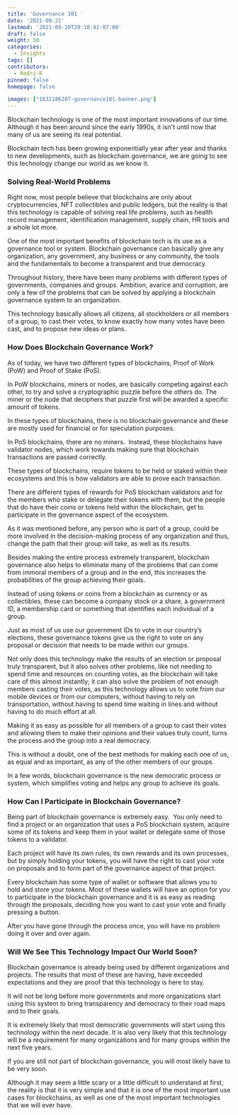 ```yaml
---
title: 'Governance 101 '
date: '2021-09-21'
lastmod: '2021-09-20T20:10:42-07:00'
draft: false
weight: 50
categories:
  - Insights
tags: []
contributors:
  - Rodri-R
pinned: false
homepage: false

images: ["1632186207-governance101-banner.png"]
---
```

Blockchain technology is one of the most important innovations of our time. Although it has been around since the early 1990s, it isn't until now that many of us are seeing its real potential. 

Blockchain tech has been growing exponentially year after year and thanks to new developments, such as blockchain governance, we are going to see this technology change our world as we know it.

### **Solving Real-World Problems**

Right now, most people believe that blockchains are only about cryptocurrencies, NFT collectibles and public ledgers, but the reality is that this technology is capable of solving real life problems, such as health record management, identification management, supply chain, HR tools and a whole lot more.

One of the most important benefits of blockchain tech is its use as a governance tool or system. Blockchain governance can basically give any organization, any government, any business or any community, the tools and the fundamentals to become a transparent and true democracy.

Throughout history, there have been many problems with different types of governments, companies and groups. Ambition, avarice and corruption, are only a few of the problems that can be solved by applying a blockchain governance system to an organization. 

This technology basically allows all citizens, all stockholders or all members of a group, to cast their votes, to know exactly how many votes have been cast, and to propose new ideas or plans.

### **How Does Blockchain Governance Work?**

As of today, we have two different types of blockchains, Proof of Work (PoW) and Proof of Stake (PoS). 

In PoW blockchains, miners or nodes, are basically competing against each other, to try and solve a cryptographic puzzle before the others do. The miner or the node that deciphers that puzzle first will be awarded a specific amount of tokens. 

In these types of blockchains, there is no blockchain governance and these are mostly used for financial or for speculation purposes. 

In PoS blockchains, there are no miners.  Instead, these blockchains have validator nodes, which work towards making sure that blockchain transactions are passed correctly. 

These types of blockchains, require tokens to be held or staked within their ecosystems and this is how validators are able to prove each transaction. 

There are different types of rewards for PoS blockchain validators and for the members who stake or delegate their tokens with them, but the people that do have their coins or tokens held within the blockchain, get to participate in the governance aspect of the ecosystem.   

As it was mentioned before, any person who is part of a group, could be more involved in the decision-making process of any organization and thus, change the path that their group will take, as well as its results. 

Besides making the entire process extremely transparent, blockchain governance also helps to eliminate many of the problems that can come from immoral members of a group and in the end, this increases the probabilities of the group achieving their goals. 

Instead of using tokens or coins from a blockchain as currency or as collectibles, these can become a company stock or a share, a government ID, a membership card or something that identifies each individual of a group. 

Just as most of us use our government IDs to vote in our country’s elections, these governance tokens give us the right to vote on any proposal or decision that needs to be made within our groups.

Not only does this technology make the results of an election or proposal truly transparent, but it also solves other problems, like not needing to spend time and resources on counting votes, as the blockchain will take care of this almost instantly; it can also solve the problem of not enough members casting their votes, as this technology allows us to vote from our mobile devices or from our computers, without having to rely on transportation, without having to spend time waiting in lines and without having to do much effort at all. 

Making it as easy as possible for all members of a group to cast their votes and allowing them to make their opinions and their values truly count, turns the process and the group into a real democracy. 

This is without a doubt, one of the best methods for making each one of us, as equal and as important, as any of the other members of our groups. 

In a few words, blockchain governance is the new democratic process or system, which simplifies voting and helps any group to achieve its goals.

### **How Can I Participate in Blockchain Governance?**

Being part of blockchain governance is extremely easy.  You only need to find a project or an organization that uses a PoS blockchain system, acquire some of its tokens and keep them in your wallet or delegate some of those tokens to a validator.

Each project will have its own rules, its own rewards and its own processes, but by simply holding your tokens, you will have the right to cast your vote on proposals and to form part of the governance aspect of that project. 

Every blockchain has some type of wallet or software that allows you to hold and store your tokens. Most of these wallets will have an option for you to participate in the blockchain governance and it is as easy as reading through the proposals, deciding how you want to cast your vote and finally pressing a button. 

After you have gone through the process once, you will have no problem doing it over and over again.   

### **Will We See This Technology Impact Our World Soon?**

Blockchain governance is already being used by different organizations and projects. The results that most of these are having, have exceeded expectations and they are proof that this technology is here to stay.  

It will not be long before more governments and more organizations start using this system to bring transparency and democracy to their road maps and to their goals. 

It is extremely likely that most democratic governments will start using this technology within the next decade. It is also very likely that this technology will be a requirement for many organizations and for many groups within the next five years. 

If you are still not part of blockchain governance, you will most likely have to be very soon. 

Although it may seem a little scary or a little difficult to understand at first, the reality is that it is very simple and that it is one of the most important use cases for blockchains, as well as one of the most important technologies that we will ever have.